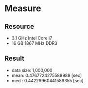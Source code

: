 # Measure

## Resource
- 3.1 GHz Intel Core i7
- 16 GB 1867 MHz DDR3

## Result
- data size: 1,000,000
- mean: 0.4767724275588989 [sec]
- med : 0.44229960441589355 [sec]
